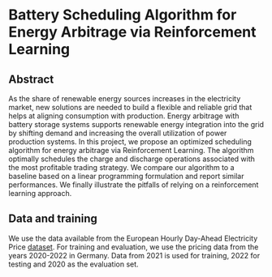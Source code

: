 # Battery Scheduling Algorithm for Energy Arbitrage via Reinforcement Learning

## Abstract

As the share of renewable energy sources increases in the electricity market, new solutions are needed to build a flexible and reliable grid that helps at aligning consumption with production. Energy arbitrage with battery storage systems supports renewable energy integration into the grid by shifting demand and increasing the overall utilization of power production systems. In this project, we propose an optimized scheduling algorithm for energy arbitrage via Reinforcement Learning. The algorithm optimally schedules the charge and discharge operations associated with the most profitable trading strategy. We compare our algorithm to a baseline based on a linear programming formulation and report similar performances. We finally illustrate the pitfalls of relying on a reinforcement learning approach.

## Data and training

We use the data available from the European Hourly Day-Ahead Electricity Price [dataset](https://ember-climate.org/data-catalogue/european-wholesale-electricity-price-data/). For training and evaluation, we use the pricing data from the years 2020-2022 in Germany. Data from 2021 is used for training, 2022 for testing and 2020 as the evaluation set.

